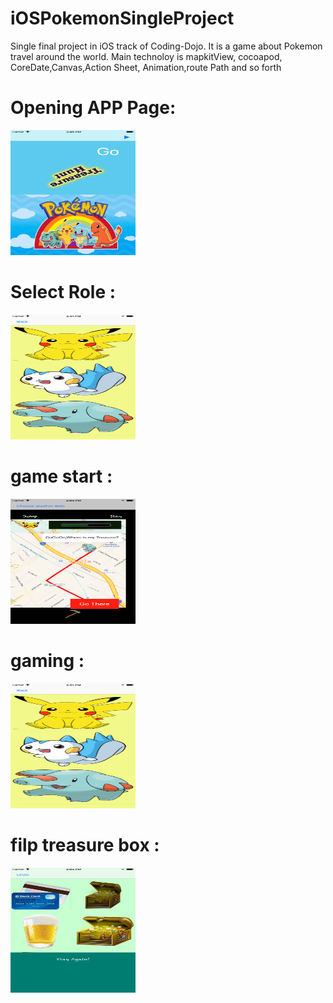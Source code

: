 # iOSPokemonSingleProject
Single final project in iOS track of Coding-Dojo. It is a game about Pokemon travel around the world. Main technoloy is mapkitView,  cocoapod, CoreDate,Canvas,Action Sheet, Animation,route Path and so forth
<br>
<h1> Opening APP Page: </h1>
<img src="readmeImageOne.png" width="200" height="200">
<h1> Select Role : </h1>
<img src="readmeImageTwo.png" width="200" height="200">
<h1> game start : </h1>
<img src="readmeImageThree.png" width="200" height="200">
<h1> gaming : </h1>
<img src="readmeImageTwo.png" width="200" height="200">
<h1> filp treasure box  : </h1>
<img src="readmeImageFour.png" width="200" height="200">
